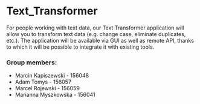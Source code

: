 # Text_Transformer
  
For people working with text data, our Text Transformer application will allow you to transform text data (e.g. change case, eliminate duplicates, etc.). The application will be available via GUI as well as remote API, thanks to which it will be possible to integrate it with existing tools.
  
### Group members:
- Marcin Kapiszewski - 156048
- Adam Tomys - 156057
- Marcel Rojewski - 156059
- Marianna Myszkowska - 156041

  
